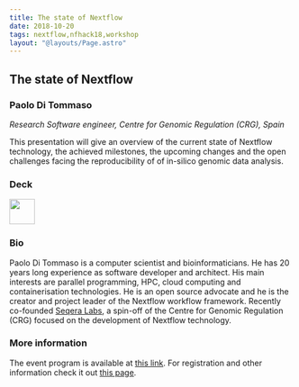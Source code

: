 ```yaml
---
title: The state of Nextflow
date: 2018-10-20
tags: nextflow,nfhack18,workshop
layout: "@layouts/Page.astro"
---
```


## The state of Nextflow

### Paolo Di Tommaso
*Research Software engineer, Centre for Genomic Regulation (CRG), Spain*

This presentation will give an overview of the current state of Nextflow technology, the achieved milestones, the upcoming changes and the open challenges facing the reproducibility of of in-silico genomic data analysis.

### Deck

<a href='https://speakerdeck.com/pditommaso/the-state-of-nextflow'><img src='/img/deck.png' width='45pt' /></a>

### Bio

Paolo Di Tommaso is a computer scientist and bioinformaticians. He has 20 years long experience as software developer and architect. His main interests are parallel programming, HPC, cloud computing and containerisation technologies. He is an open source advocate and he is the creator and project leader of the Nextflow workflow framework. Recently co-founded [Seqera Labs](http://www.seqera.io), a spin-off
of the Centre for Genomic Regulation (CRG) focused on the development of Nextflow technology.




### More information

The event program is available at [this link](https://github.com/nextflow-io/nf-hack18/blob/master/schedule.md). For registration and other information check it out [this page](http://www.crg.eu/en/event/coursescrg-nextflow-reproducible-silico-genomics-0).
